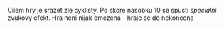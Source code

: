 Cilem hry je srazet zle cyklisty. Po skore nasobku 10 se spusti *specialni* zvukovy efekt. Hra neni nijak omezena - hraje se do nekonecna

